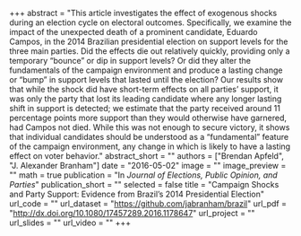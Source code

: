 +++ 
abstract = "This article investigates the effect of exogenous shocks during an election cycle on electoral outcomes. Specifically, we examine the impact of the unexpected death of a prominent candidate, Eduardo Campos, in the 2014 Brazilian presidential election on support levels for the three main parties. Did the effects die out relatively quickly, providing only a temporary “bounce” or dip in support levels? Or did they alter the fundamentals of the campaign environment and produce a lasting change or “bump” in support levels that lasted until the election? Our results show that while the shock did have short-term effects on all parties’ support, it was only the party that lost its leading candidate where any longer lasting shift in support is detected; we estimate that the party received around 11 percentage points more support than they would otherwise have garnered, had Campos not died. While this was not enough to secure victory, it shows that individual candidates should be understood as a “fundamental” feature of the campaign environment, any change in which is likely to have a lasting effect on voter behavior."
abstract_short = ""
authors = ["Brendan Apfeld", "J. Alexander Branham"]
date = "2016-05-02"
image = ""
image_preview = ""
math = true
publication = "In *Journal of Elections, Public Opinion, and Parties*"
publication_short = ""
selected = false
title = "Campaign Shocks and Party Support: Evidence from Brazil’s 2014 Presidential Election"
url_code = ""
url_dataset = "https://github.com/jabranham/brazil"
url_pdf = "http://dx.doi.org/10.1080/17457289.2016.1178647"
url_project = ""
url_slides = ""
url_video = ""
+++
